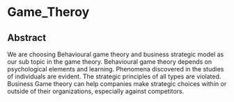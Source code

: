 # Game_Theroy
<h2> Abstract</h2>

We are choosing Behavioural game theory and business strategic model as our sub topic in the game theory. 
Behavioural game theory depends on psychological elements and learning. Phenomena discovered in the studies of individuals are evident. The strategic principles of all types are violated. Business Game theory can help companies make strategic choices within or outside of their organizations, especially against competitors.
